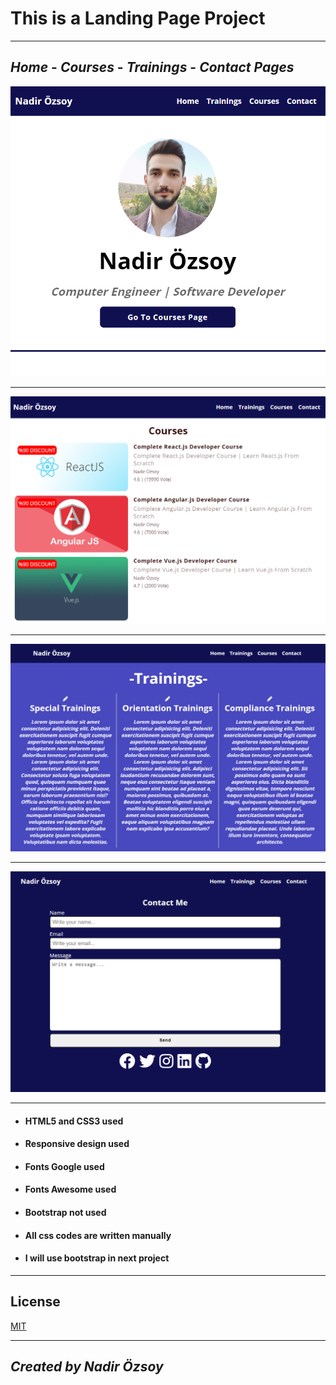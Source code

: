 # This is a Landing Page Project
-------
## ***Home*** - ***Courses*** - ***Trainings*** - ***Contact*** ***Pages***
![Home](/images/home.png "Home")

-------
![Courses](/images/courses.png "Courses")

--------
![Trainings](/images/trainings.png "Trainings")

--------
![Contact](/images/contact.png "Contact")

-------

* #### HTML5 and CSS3 used
* #### Responsive design used
* #### Fonts Google used
* #### Fonts Awesome used
* #### Bootstrap not used
* #### All css codes are written manually
* #### I will use bootstrap in next project
---------
## License
[MIT](https://choosealicense.com/licenses/mit/)

--------
## ***Created by Nadir Özsoy***